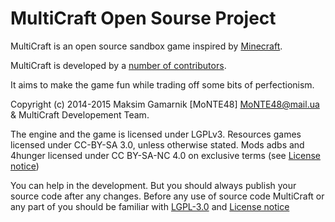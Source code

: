 MultiCraft Open Sourse Project
========

MultiCraft is an open source sandbox game inspired by [Minecraft](https://minecraft.net/).

MultiCraft is developed by a [number of contributors](contributors.txt).

It aims to make the game fun while trading off some bits of perfectionism.

Copyright (c) 2014-2015 Maksim Gamarnik [MoNTE48] <MoNTE48@mail.ua> & MultiCraft Developement Team.

The engine and the game is licensed under LGPLv3. Resources games licensed under CC-BY-SA 3.0, unless otherwise stated.
Mods adbs and 4hunger licensed under CC BY-SA-NC 4.0 on exclusive terms (see [License notice](License%20notice%20on%20"adbs"%20and%20"4hunger"%20mods%20(ENG).txt))

You can help in the development. But you should always publish your source code after any changes.
Before any use of source code MultiCraft or any part of you should be familiar with [LGPL-3.0](doc/LGPL-3.0.md) and [License notice](License%20notice%20on%20"adbs"%20and%20"4hunger"%20mods%20(ENG).txt)
